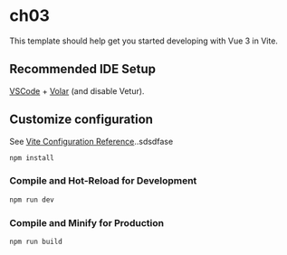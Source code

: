 # ch03

This template should help get you started developing with Vue 3 in Vite.

## Recommended IDE Setup

[VSCode](https://code.visualstudio.com/) + [Volar](https://marketplace.visualstudio.com/items?itemName=Vue.volar) (and disable Vetur).

## Customize configuration

See [Vite Configuration Reference](https://vite.dev/config/)..sdsdfase

```sh
npm install
```

### Compile and Hot-Reload for Development

```sh
npm run dev
```

### Compile and Minify for Production

```sh
npm run build
```


